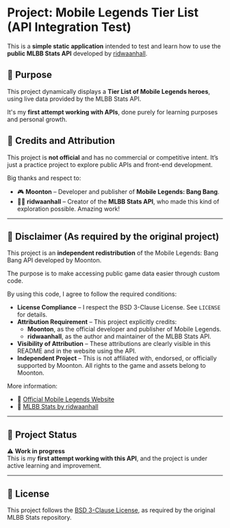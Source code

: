 # Project: Mobile Legends Tier List (API Integration Test)

This is a **simple static application** intended to test and learn how to use the **public MLBB Stats API** developed by [ridwaanhall](https://github.com/ridwaanhall).

## 🎯 Purpose

This project dynamically displays a **Tier List of Mobile Legends heroes**, using live data provided by the MLBB Stats API.

It's my **first attempt working with APIs**, done purely for learning purposes and personal growth.

## 🙏 Credits and Attribution

This project is **not official** and has no commercial or competitive intent. It’s just a practice project to explore public APIs and front-end development.

Big thanks and respect to:

- 🎮 **Moonton** – Developer and publisher of **Mobile Legends: Bang Bang**.
- 👨‍💻 **ridwaanhall** – Creator of the **MLBB Stats API**, who made this kind of exploration possible. Amazing work!

---

## 📜 Disclaimer (As required by the original project)

This project is an **independent redistribution** of the Mobile Legends: Bang Bang API developed by Moonton.

The purpose is to make accessing public game data easier through custom code.

By using this code, I agree to follow the required conditions:

- **License Compliance** – I respect the BSD 3-Clause License. See `LICENSE` for details.
- **Attribution Requirement** – This project explicitly credits:
  - **Moonton**, as the official developer and publisher of Mobile Legends.
  - **ridwaanhall**, as the author and maintainer of the MLBB Stats API.
- **Visibility of Attribution** – These attributions are clearly visible in this README and in the website using the API.
- **Independent Project** – This is not affiliated with, endorsed, or officially supported by Moonton. All rights to the game and assets belong to Moonton.

More information:
- 🔗 [Official Mobile Legends Website](https://www.mobilelegends.com)
- 🔗 [MLBB Stats by ridwaanhall](https://github.com/ridwaanhall/api-mobilelegends)

---

## 🧪 Project Status

⚠️ **Work in progress**  
This is my **first attempt working with this API**, and the project is under active learning and improvement.

---

## 📄 License

This project follows the [BSD 3-Clause License](./LICENSE), as required by the original MLBB Stats repository.
